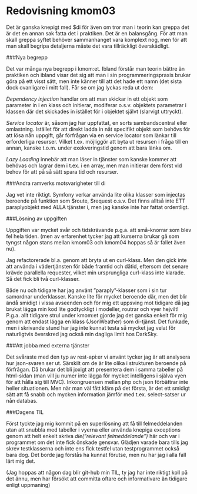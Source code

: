 ---
---
Redovisning kmom03
=========================

Det är ganska knepigt med $di för även om tror man i teorin kan greppa det är det en annan sak fatta det i praktiken. Det är en balansgång. För att man skall greppa syftet behöver sammanhanget vara komplext nog, men för att man skall begripa detaljerna måste det vara tillräckligt överskådligt.

###Nya begrepp

Det var många nya begrepp i kmom:et. Ibland förstår man teorin bättre än praktiken och ibland visar det sig att man i sin programmeringspraxis brukar göra på ett visst sätt, men inte känner till att det hade ett namn (det sista dock ovanligare i mitt fall). Får se om jag lyckas reda ut dem:

*Dependency injection*  handlar om att man skickar in ett objekt som parameter in i en klass och initierar, modiferar o.s.v. objektets parametrar i klassen där det skickades in istället för i objektet självt (slarvigt uttryckt).

*Service locator* är, såsom jag har uppfattat, en sorts sambandscentral eller omlastning. Istället för att direkt ladda in nåt specifikt objekt som behövs för att lösa nån uppgift, går förfrågan via en service locator som länkar till erforderliga resurser. Vilket t.ex. möjliggör att byta ut resursen i fråga till en annan, kanske t.o.m. under exekveringstid genom att bara länka om.

*Lazy Loading* innebär att man läser in tjänster som kanske kommer att behövas och lagrar dem i t.ex. i en array, men man initierar dem först vid behov för att på så sätt spara tid och resurser.

###Andra ramverks motsvarigheter till di

Jag vet inte riktigt. Symfony verkar använda lite olika klasser som injectas beroende på funktion som $route, $request o.s.v. Det finns alltså inte ETT paraplyobjekt med ALLA tjänster i, men jag kanske inte har fattat ordentligt.

###Lösning av uppgiften

Uppgiften var mycket svår och tidskrävande p.g.a. att små-knorrar som blev fel hela tiden. (men av erfarenhet tycker jag att kurserna brukar gå som tyngst någon stans mellan kmom03 och kmom04 hoppas så är fallet även nu).

Jag refactorerade bl.a. genom att bryta ut en curl-klass. Men den gick inte att använda i vädertjänsten för både framtid och dåtid, eftersom det senare krävde parallella requester, vilket min ursprungliga curl-klass inte klarade. Så det fick bli två curl-klasser.

Både nu och tidigare har jag använt ”paraply”-klasser som i sin tur samordnar underklasser. Kanske lite för mycket beroende där, men det blir ändå smidigt i vissa avseenden och för mig ett uppsving mot tidigare då jag brukat lägga min kod lite godtyckligt i modeller, routrar och vyer hejvilt!
P.g.a. allt tidigare strul under kmom:et gjorde jag det ganska enkelt för mig genom att endast lägga en klass (JsonWeather) som di-tjänst. Det funkade, men i skrivande stund har jag inte kunnat testa så mycket jag velat för naturligtvis överskred jag också min dagliga limit hos DarkSky.

###Att jobba med externa tjänster

Det svåraste med den typ av rest-api:er vi använt tycker jag är att analysera hur json-svaren ser ut. Särskilt om de är lite olika i strukturen beroende på förfrågan. Då brukar det bli joxigt att presentera dem i samma tabeller på html-sidan (man vill ju numer inte lägga för mycket intelligens i själva vyen för att hålla sig till MVC). Inkongruensen mellan php och json förbättrar inte heller situationen. Men när man väl fått kläm på det första, är det ett smidigt sätt att få snabb och mycken information jämför med t.ex. select-satser ur nån databas.

###Dagens TIL

Först tyckte jag mig kommit på en superlösning att få till felmeddelanden utan att snubbla med tabeller i vyerna eller använda knepiga exceptions genom att helt enkelt skriva *die(”relevant felmeddelande”)* här och var i programmet om det inte fick önskade gensvar. Glädjen varade bara tills jag skrev testklasserna och inte ens fick testfel utan testprogrammet också bara dog. Det borde jag förstås ha kunnat förutse, men nu har jag i alla fall lärt mig det.

(Jag hoppas att någon dag blir git-hub min TIL, ty jag har inte riktigt koll på det ännu, men har försökt att committa oftare och informativare än tidigare enligt uppmaning)
